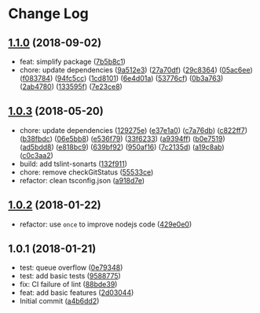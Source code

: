 # Change Log

## [1.1.0](https://github.com/plantain-00/queued-jobs/compare/v1.0.3...v1.1.0) (2018-09-02)
  
* feat: simplify package ([7b5b8c1](https://github.com/plantain-00/queued-jobs/commit/7b5b8c1092a251c2d46fc08d721b0fcb7f14055c))
* chore: update dependencies ([9a512e3](https://github.com/plantain-00/queued-jobs/commit/9a512e33df5c32b20ec7c2acc18d20b09421ef9c)) ([27a70df](https://github.com/plantain-00/queued-jobs/commit/27a70df2710c1a109310aa9986b2d42b3003dba0)) ([29c8364](https://github.com/plantain-00/queued-jobs/commit/29c8364f5260da8619d2e71f2eaaf835b5369ffd)) ([05ac6ee](https://github.com/plantain-00/queued-jobs/commit/05ac6eee2ec0aaca14917125cf079eb0ca8703ac)) ([f083784](https://github.com/plantain-00/queued-jobs/commit/f0837846ce86b0f5b0dc4ace245bac94b57383d4)) ([94fc5cc](https://github.com/plantain-00/queued-jobs/commit/94fc5cc741e2ff9ac4ca2fc657e103220120ce46)) ([1cd8101](https://github.com/plantain-00/queued-jobs/commit/1cd8101d0f9551c0c3d054fbba9e1fe8692cedeb)) ([6e4d01a](https://github.com/plantain-00/queued-jobs/commit/6e4d01a5f53bc9accbc5ddf54718755b0cc03334)) ([53776cf](https://github.com/plantain-00/queued-jobs/commit/53776cf7c601e6fb810c5ff284033a5f4f9a7986)) ([0b3a763](https://github.com/plantain-00/queued-jobs/commit/0b3a763a14d4bb8d605b3c8f2136c9d235000457)) ([2ab4780](https://github.com/plantain-00/queued-jobs/commit/2ab4780189df93e9b37ff553c8a8f4b9dc86f46c)) ([133595f](https://github.com/plantain-00/queued-jobs/commit/133595f19b2700924c4e42a7b338b5c111cd0c44)) ([7e23ce8](https://github.com/plantain-00/queued-jobs/commit/7e23ce86e17f5141abc589a6fc38278f25db0f1c))

## [1.0.3](https://github.com/plantain-00/queued-jobs/compare/v1.0.2...v1.0.3) (2018-05-20)
  
* chore: update dependencies ([129275e](https://github.com/plantain-00/queued-jobs/commit/129275eb4a074ad559eebd6f31052eaa6833ac66)) ([e37e1a0](https://github.com/plantain-00/queued-jobs/commit/e37e1a07638e6e26fdc878afb46177500c7921a6)) ([c7a76db](https://github.com/plantain-00/queued-jobs/commit/c7a76dbd124d971c7500912ff5541aaaa7f5a9fc)) ([c822ff7](https://github.com/plantain-00/queued-jobs/commit/c822ff70a13f226ed3d5a00a1177f7fab84318fc)) ([b38fbdc](https://github.com/plantain-00/queued-jobs/commit/b38fbdc4ac1071fa5796824d1e7f3608d9b2a8a4)) ([06e5bb8](https://github.com/plantain-00/queued-jobs/commit/06e5bb899a60a4fc78fc98954f662bb765215ffb)) ([e536f79](https://github.com/plantain-00/queued-jobs/commit/e536f79f2513fad97d1f886d13527f1fd644c735)) ([33f6233](https://github.com/plantain-00/queued-jobs/commit/33f6233d2735be011bb9ccda2349f535adbd83d1)) ([a9394ff](https://github.com/plantain-00/queued-jobs/commit/a9394ff19bd449a7a4d5e3481498dde91259d982)) ([b0e7519](https://github.com/plantain-00/queued-jobs/commit/b0e75193c9c6329cdfa999fc54ed4298f8cfcae6)) ([ad5bdd8](https://github.com/plantain-00/queued-jobs/commit/ad5bdd8050c4779909dff80bcbc3bc30ddadd04b)) ([e818bc9](https://github.com/plantain-00/queued-jobs/commit/e818bc98cb2d931f46173ad523f23107ff1bfbe5)) ([639bf92](https://github.com/plantain-00/queued-jobs/commit/639bf92bd155e293f51589706af8b2915d2d1601)) ([950af16](https://github.com/plantain-00/queued-jobs/commit/950af16b466accf5616516b673ef58c490813e81)) ([7c2135d](https://github.com/plantain-00/queued-jobs/commit/7c2135d53cd2a41f34e878b75fb48a0fefd3c8a6)) ([a19c8ab](https://github.com/plantain-00/queued-jobs/commit/a19c8ab4892409a344c4bffa178149e62121a7d6)) ([c0c3aa2](https://github.com/plantain-00/queued-jobs/commit/c0c3aa2d437a7c7a127c1c225a089f473eeb2a99))
* build: add tslint-sonarts ([132f911](https://github.com/plantain-00/queued-jobs/commit/132f911d9221286b1cd10b5211571555f4ba0f4b))
* chore: remove checkGitStatus ([55533ce](https://github.com/plantain-00/queued-jobs/commit/55533cec0587d779dd4cdcd843c090de48d0ca65))
* refactor: clean tsconfig.json ([a918d7e](https://github.com/plantain-00/queued-jobs/commit/a918d7ea0db482178dfb2f0519a240032b57f9dc))

## [1.0.2](https://github.com/plantain-00/queued-jobs/compare/v1.0.1...v1.0.2) (2018-01-22)
  
* refactor: use `once` to improve nodejs code ([429e0e0](https://github.com/plantain-00/queued-jobs/commit/429e0e0eef1ad2db1778aa7beb188ca070b9883f))

## 1.0.1 (2018-01-21)
  
* test: queue overflow ([0e79348](https://github.com/plantain-00/queued-jobs/commit/0e79348a3d5635d6ed2057f51c436441f7ae7af4))
* test: add basic tests ([9588775](https://github.com/plantain-00/queued-jobs/commit/9588775b6f421d500424041f98a4cb3c38bd6804))
* fix: CI failure of lint ([88bde39](https://github.com/plantain-00/queued-jobs/commit/88bde39f7371ac28beb34b9d6a39787ab929f0f7))
* feat: add basic features ([2d03044](https://github.com/plantain-00/queued-jobs/commit/2d030446cb9107af96ecbea7c6977f4026fd5a45))
* Initial commit ([a4b6dd2](https://github.com/plantain-00/queued-jobs/commit/a4b6dd2f5b6bc8e103b4b06c14f33c752bffc479))

